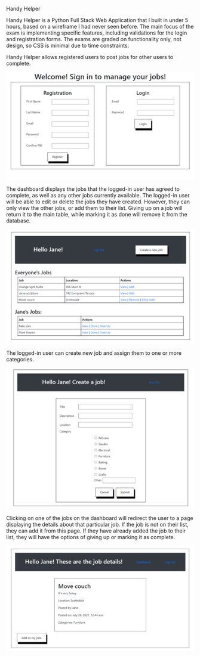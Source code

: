 Handy Helper

Handy Helper is a Python Full Stack Web Application that I built in under 5 hours, based on a wireframe I had never seen before. 
The main focus of the exam is implementing specific features, including validations for the login and registration forms. 
The exams are graded on functionality only, not design, so CSS is minimal due to time constraints.

Handy Helper allows registered users to post jobs for other users to complete.

<img src="https://github.com/DAltier/Handy_Helper_Python_Belt_Exam/blob/main/images/login_reg.png" width="800">

The dashboard displays the jobs that the logged-in user has agreed to complete, as well as any other jobs currently available.
The logged-in user will be able to edit or delete the jobs they have created.
However, they can only view the other jobs, or add them to their list.
Giving up on a job will return it to the main table, while marking it as done will remove it from the database.

<img src="https://github.com/DAltier/Handy_Helper_Python_Belt_Exam/blob/main/images/dashboard.png" width="800">

The logged-in user can create new job and assign them to one or more categories.

<img src="https://github.com/DAltier/Handy_Helper_Python_Belt_Exam/blob/main/images/new_job.png" width="800">

Clicking on one of the jobs on the dashboard will redirect the user to a page displaying the details about that particular job.
If the job is not on their list, they can add it from this page.
If they have already added the job to their list, they will have the options of giving up or marking it as complete.

<img src="https://github.com/DAltier/Handy_Helper_Python_Belt_Exam/blob/main/images/job_details.png" width="800">